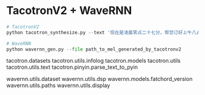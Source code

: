 # TacotronV2 + WaveRNN

```python
# TacotronV2
python tacotron_synthesize.py --text '现在是凌晨零点二十七分，帮您订好上午八点的闹钟。'

# WaveRNN
python wavernn_gen.py --file path_to_mel_generated_by_tacotronv2 
```

tacotron.datasets
tacotron.utils.infolog
tacotron.models
tacotron.utils
tacotron.utils.text
tacotron.pinyin.parse_text_to_pyin

wavernn.utils.dataset
wavernn.utils.dsp
wavernn.models.fatchord_version
wavernn.utils.paths
wavernn.utils.display